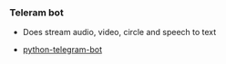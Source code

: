 ### Teleram bot

* Does stream audio, video, circle and speech to text

* [python-telegram-bot](https://python-telegram-bot.org/)